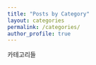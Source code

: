 ```yaml
---
title: "Posts by Category"
layout: categories
permalink: /categories/
author_profile: true
---
```


카테고리들
